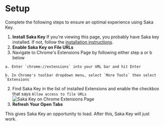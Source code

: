 # Setup

Complete the following steps to ensure an optimal experience using Saka Key.

1. **Install Saka Key**
If you're viewing this page, you probably  have Saka key installed. If not, follow the [installation instructions](/getting_started/install.md).
2. **Enable Saka Key on File URLs**
  1. Navigate to Chrome's Extensions Page by following either step a or b below

    a. Enter `chrome://extensions` into your URL bar and hit Enter
    
    b. In Chrome's toolbar dropdown menu, select `More Tools` then select `Extensions`

  2. Find Saka Key in the list of installed Extensions and enable the checkbox that says `Allow access to file URLs` 
![Saka Key on Chrome Extensions Page](/saka_key_on_extensions_page.png)
3. **Refresh Your Open Tabs**

This gives Saka Key an opportunity to load. After this, Saka Key will just work.